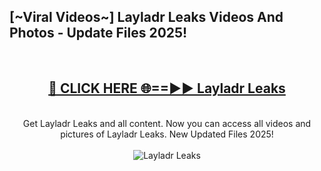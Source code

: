 <h2>[~Viral Videos~] Layladr Leaks Videos And Photos - Update Files 2025!</h2>
<br>
<div align="center">
<h2><a href="https://top-ai-tools.click/QrbHav" rel="nofollow">🔴 CLICK HERE 🌐==►► Layladr Leaks</a></h2>
<br>
Get Layladr Leaks and all content. Now you can access all videos and pictures of Layladr Leaks. New Updated Files 2025!
<br>
<br>
<a href="https://top-ai-tools.click/QrbHav" rel="nofollow" data-target="animated-image.originalLink"><img src="https://i.ibb.co.com/WyWwxjT/player-gif2.gif" alt="Layladr Leaks" style="max-width: 100%; display: inline-block;" data-target="animated-image.originalImage"></a>
</div>
<br>